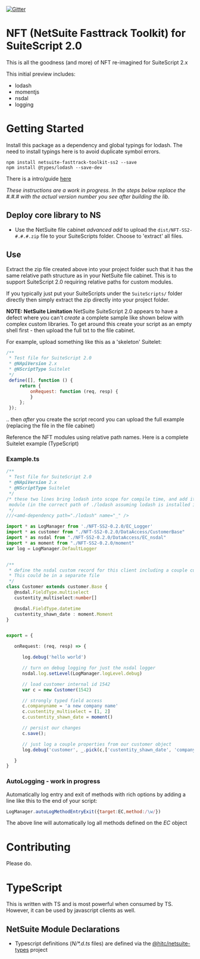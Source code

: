 [![Gitter](https://badges.gitter.im/ExploreConsulting/netsuite-fasttrack-toolkit-ss2.svg)](https://gitter.im/ExploreConsulting/netsuite-fasttrack-toolkit-ss2?utm_source=badge&utm_medium=badge&utm_campaign=pr-badge)

NFT (NetSuite Fasttrack Toolkit) for SuiteScript 2.0
===============================================
This is all the goodness (and more) of NFT re-imagined for SuiteScript 2.x

This initial preview includes:

* lodash
* momentjs
* nsdal
* logging

# Getting Started
Install this package as a dependency and global typings for lodash. The need to install typings here is to avoid 
duplicate symbol errors.

    npm install netsuite-fasttrack-toolkit-ss2 --save
    npm install @types/lodash --save-dev


There is a intro/guide [here](https://docs.google.com/document/d/1n0dpVByRMy3T6O1hf7S5z0383xVSNYCzQMgZ3U0arl0)

_These instructions are a work in progress. In the steps below replace the #.#.# with the actual version number you
see after building the lib._


## Deploy core library to NS
* Use the NetSuite file cabinet _advanced add_ to upload the `dist/NFT-SS2-#.#.#.zip` file to your SuiteScripts folder.
Choose to 'extract' all files.

## Use
Extract the zip file created above into your project folder such that it has the same relative path
structure as in your NetSuite file cabinet. This is to support SuiteScript 2.0 requiring relative
paths for custom modules.

If you typically just put your SuiteScripts under the `SuiteScripts/` folder directly then simply extract
the zip directly into your project folder. 

__NOTE: NetSuite Limitation__
NetSuite SuiteScript 2.0 appears to have a defect where you can't _create_ a complete sample like
 shown below with complex custom libraries.  To get around this create your script as an empty shell
 first - then upload the full txt to the file cabinet.

 For example, upload something like this as a 'skeleton' Suitelet:

 ```javascript
 /**
  * Test file for SuiteScript 2.0
  * @NApiVersion 2.x
  * @NScriptType Suitelet
  */
  define([], function () {
      return {
          onRequest: function (req, resp) {
          }
      };
  });

````
.. then _after_ you create the script record you can upload the full example (replacing the file in the file
cabinet)


Reference the NFT modules using relative path names. Here is a complete Suitelet example (TypeScript)

### Example.ts

```typescript
/**
 * Test file for SuiteScript 2.0
 * @NApiVersion 2.x
 * @NScriptType Suitelet
 */
/* these two lines bring lodash into scope for compile time, and add it as a silent dependency of this
 module (in the correct path of ./lodash assuming lodash is installed in the same folder as this script)
 */
///<amd-dependency path="./lodash" name="_" />

import * as LogManager from './NFT-SS2-0.2.0/EC_Logger'
import * as customer from "./NFT-SS2-0.2.0/DataAccess/CustomerBase"
import * as nsdal from "./NFT-SS2-0.2.0/DataAccess/EC_nsdal"
import * as moment from "./NFT-SS2-0.2.0/moment"
var log = LogManager.DefaultLogger


/**
 * define the nsdal custom record for this client including a couple custom fields
 * This could be in a separate file
 */
class Customer extends customer.Base {
   @nsdal.FieldType.multiselect
   custentity_multiselect:number[]

   @nsdal.FieldType.datetime
   custentity_shawn_date : moment.Moment
}


export = {

   onRequest: (req, resp) => {

      log.debug('hello world')

      // turn on debug logging for just the nsdal logger
      nsdal.log.setLevel(LogManager.logLevel.debug)

      // load customer internal id 1542
      var c = new Customer(1542)

      // strongly typed field access
      c.companyname = 'a new company name'
      c.custentity_multiselect = [1, 2]
      c.custentity_shawn_date = moment()

      // persist our changes
      c.save();

      // just log a couple properties from our customer object
      log.debug('customer', _.pick(c,['custentity_shawn_date', 'companyname']))

   }
}

```
### AutoLogging - work in progress
Automatically log entry and exit of methods with rich options by adding a line like this to the end of your script:

```javascript
LogManager.autoLogMethodEntryExit({target:EC,method:/\w/})
```
The above line will automatically log all methods defined on the _EC_ object


# Contributing
Please do.

# TypeScript
This is written with TS and is most powerful when consumed by TS. However, it can be used by javascript
clients as well.

## NetSuite Module Declarations
* Typescript definitions (_N/*.d.ts_ files) are defined via the 
[@hitc/netsuite-types](https://www.npmjs.com/package/@hitc/netsuite-types) project



